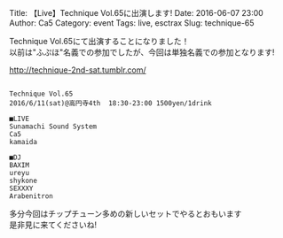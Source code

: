 Title: 【Live】Technique Vol.65に出演します!
Date: 2016-06-07 23:00
Author: Ca5
Category: event
Tags: live, esctrax
Slug: technique-65

Technique Vol.65にて出演することになりました！  
以前は"ふぷほ"名義での参加でしたが、今回は単独名義での参加となります!

http://technique-2nd-sat.tumblr.com/
```

Technique Vol.65
2016/6/11(sat)@高円寺4th  18:30-23:00 1500yen/1drink

■LIVE
Sunamachi Sound System
Ca5
kamaida

■DJ
BAXIM
ureyu
shykone
SEXXXY
Arabenitron
```

多分今回はチップチューン多めの新しいセットでやるとおもいます  
是非見に来てくださいね!
